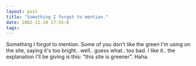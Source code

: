 ```yaml
---
layout: post
title: "Something I forgot to mention."
date: 2002-12-10 17:55:0
tags: 
---
```


Something I forgot to mention. Some of you don't like the green I'm using on the site, saying it's too bright.. well.. guess what.. too bad. I like it.. the explanation I'll be giving is this: "this site is greener". Haha.

